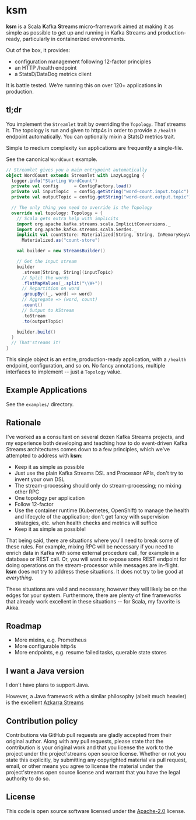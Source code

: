 # ksm #

**ksm** is a Scala **K**afka **S**treams **m**icro-framework aimed at
making it as simple as possible to get up and running in Kafka Streams
and production-ready, particularly in containerized environments.

Out of the box, it provides:

- configuration management following 12-factor principles
- an HTTP /health endpoint
- a StatsD/DataDog metrics client

It is battle tested. We're running this on over 120+ applications in
production.

## tl;dr ##

You implement the `Streamlet` trait by overriding the
`Topology`. That'streams it. The topology is run and given to http4s in
order to provide a `/health` endpoint automatically. You can
optionally mixin a StatsD metrics trait.

Simple to medium complexity `ksm` applications are frequently a
single-file.

See the canonical `WordCount` example.

```scala
// Streamlet gives you a main entrypoint automatically
object WordCount extends Streamlet with LazyLogging {
  logger.info("Starting WordCount")
  private val config      = ConfigFactory.load()
  private val inputTopic  = config.getString("word-count.input.topic")
  private val outputTopic = config.getString("word-count.output.topic")

  // The only thing you need to override is the Topology
  override val topology: Topology = {
    // Scala gets extra help with implicits
    import org.apache.kafka.streams.scala.ImplicitConversions._
    import org.apache.kafka.streams.scala.Serdes._
    implicit val countStore: Materialized[String, String, InMemoryKeyValueStore] =
      Materialized.as("count-store")

    val builder = new StreamsBuilder()

    // Get the input stream
    builder
      .stream[String, String](inputTopic)
      // Split the words
      .flatMapValues(_.split("\\W+"))
      // Repartition on word
      .groupBy((_, word) => word)
      // Aggregate => (word, count)
      .count()
      // Output to KStream
      .toStream
      .to(outputTopic)

    builder.build()
  }
  // That'streams it!
}
```

This single object is an entire, production-ready application, with a
`/health` endpoint, configuration, and so on. No fancy annotations,
multiple interfaces to implement -- just a `Topology` value.

## Example Applications ##

See the `examples/` directory.

## Rationale ##

I've worked as a consultant on several dozen Kafka Streams projects,
and my experience both developing and teaching how to do event-driven
Kafka Streams architectures comes down to a few principles, which
we've attempted to address with **ksm**:

- Keep it as simple as possible
- Just use the plain Kafka Streams DSL and Processor APIs, don't try
  to invent your own DSL
- The stream-processing should only do stream-processing; no mixing
  other RPC
- One topology per application
- Follow 12-factor
- Use the container runtime (Kubernetes, OpenShift) to manage the
  health and lifecycle of the application; don't get fancy with
  supervision strategies, etc. when health checks and metrics will
  suffice
- Keep it as simple as possible!

That being said, there are situations where you'll need to break some
of these rules. For example, mixing RPC will be necessary if you need
to enrich data in Kafka with some external procedure call, for example
in a database or REST call. Or, you will want to expose some REST
endpoint for doing operations on the stream-processor while messages
are in-flight. **ksm** does not try to address these situations. It
does not try to be good at *everything*.

These situations are valid and necessary, however they will likely be
on the edges for your system. Furthermore, there are plenty of fine
frameworks that already work excellent in these situations -- for
Scala, my favorite is Akka.

## Roadmap ##

- More mixins, e.g. Prometheus
- More configurable http4s
- More endpoints, e.g. resume failed tasks, querable state stores

## I want a Java version ##

I don't have plans to support Java.

However, a Java framework with a similar philosophy (albeit much
heavier) is the excellent [Azkarra
Streams](https://www.azkarrastreams.io/)

## Contribution policy ##

Contributions via GitHub pull requests are gladly accepted from their
original author. Along with any pull requests, please state that the
contribution is your original work and that you license the work to
the project under the project'streams open source license. Whether or not
you state this explicitly, by submitting any copyrighted material via
pull request, email, or other means you agree to license the material
under the project'streams open source license and warrant that you have the
legal authority to do so.

## License ##

This code is open source software licensed under the
[Apache-2.0](http://www.apache.org/licenses/LICENSE-2.0) license.
